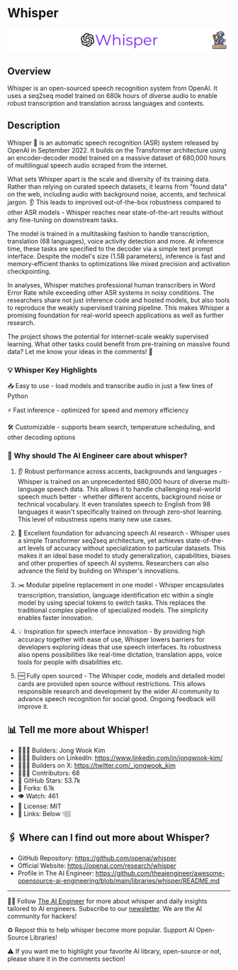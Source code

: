 # Whisper
![The AI Engineer presents Whisper](whisper_1920x192.png)
## Overview
Whisper is an open-sourced speech recognition system from OpenAI. It uses a seq2seq model trained on 680k hours of diverse audio to enable robust transcription and translation across languages and contexts. 

## Description

Whisper 🤫 is an automatic speech recognition (ASR) system released by OpenAI in September 2022. It builds on the Transformer architecture using an encoder-decoder model trained on a massive dataset of 680,000 hours of multilingual speech audio scraped from the internet.

What sets Whisper apart is the scale and diversity of its training data. Rather than relying on curated speech datasets, it learns from "found data" on the web, including audio with background noise, accents, and technical jargon. 👂 This leads to improved out-of-the-box robustness compared to other ASR models - Whisper reaches near state-of-the-art results without any fine-tuning on downstream tasks.

The model is trained in a multitasking fashion to handle transcription, translation (68 languages), voice activity detection and more. At inference time, these tasks are specified to the decoder via a simple text prompt interface. Despite the model's size (1.5B parameters), inference is fast and memory-efficient thanks to optimizations like mixed precision and activation checkpointing.

In analyses, Whisper matches professional human transcribers in Word Error Rate while exceeding other ASR systems in noisy conditions. The researchers share not just inference code and hosted models, but also tools to reproduce the weakly supervised training pipeline. This makes Whisper a promising foundation for real-world speech applications as well as further research.

The project shows the potential for internet-scale weakly supervised learning. What other tasks could benefit from pre-training on massive found data? Let me know your ideas in the comments! 💬

### 💡 Whisper Key Highlights
📥 Easy to use - load models and transcribe audio in just a few lines of Python

⚡️ Fast inference - optimized for speed and memory efficiency

🛠️ Customizable - supports beam search, temperature scheduling, and other decoding options

### 🤔 Why should The AI Engineer care about whisper?

1. 👂 Robust performance across accents, backgrounds and languages - Whisper is trained on an unprecedented 680,000 hours of diverse multi-language speech data. This allows it to handle challenging real-world speech much better - whether different accents, background noise or technical vocabulary. It even translates speech to English from 98 languages it wasn't specifically trained on through zero-shot learning. This level of robustness opens many new use cases.

2. 🔬 Excellent foundation for advancing speech AI research - Whisper uses a simple Transformer seq2seq architecture, yet achieves state-of-the-art levels of accuracy without specialization to particular datasets. This makes it an ideal base model to study generalization, capabilities, biases and other properties of speech AI systems. Researchers can also advance the field by building on Whisper's innovations.

3. ✂️ Modular pipeline replacement in one model - Whisper encapsulates transcription, translation, language identification etc within a single model by using special tokens to switch tasks. This replaces the traditional complex pipeline of specialized models. The simplicity enables faster innovation.

4. 💡 Inspiration for speech interface innovation - By providing high accuracy together with ease of use, Whisper lowers barriers for developers exploring ideas that use speech interfaces. Its robustness also opens possibilities like real-time dictation, translation apps, voice tools for people with disabilities etc.

5. 🆓 Fully open sourced - The Whisper code, models and detailed model cards are provided open source without restrictions. This allows responsible research and development by the wider AI community to advance speech recognition for social good. Ongoing feedback will improve it.

## 📊 Tell me more about Whisper!
* 👷🏽‍♀️ Builders: Jong Wook Kim
* 👩🏽‍💼 Builders on LinkedIn: https://www.linkedin.com/in/jongwook-kim/
* 👩🏽‍🏭 Builders on X: https://twitter.com/_jongwook_kim
* 👩🏽‍💻 Contributors: 68
* 💫 GitHub Stars: 53.7k
* 🍴 Forks: 6.1k
* 👁️ Watch: 461
* 🪪 License: MIT
* 🔗 Links: Below 👇🏽

## 🖇️ Where can I find out more about Whisper?
* GitHub Repository: https://github.com/openai/whisper
* Official Website: https://openai.com/research/whisper
* Profile in The AI Engineer: https://github.com/theaiengineer/awesome-opensource-ai-engineering/blob/main/libraries/whisper/README.md

---
🧙🏽 Follow [The AI Engineer](https://www.linkedin.com/company/theaiengineer/) for more about whisper and daily insights tailored to AI engineers. Subscribe to our [newsletter](http://theaiengineerco.substack.com). We are the AI community for hackers!

♻️ Repost this to help whisper become more popular. Support AI Open-Source Libraries!

⚠️ If you want me to highlight your favorite AI library, open-source or not, please share it in the comments section!